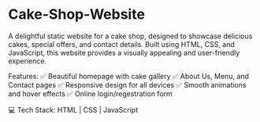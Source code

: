 # Cake-Shop-Website
A delightful static website for a cake shop, designed to showcase delicious cakes, special offers, and contact details. Built using HTML, CSS, and JavaScript, this website provides a visually appealing and user-friendly experience.

Features: ✅ Beautiful homepage with cake gallery ✅ About Us, Menu, and Contact pages ✅ Responsive design for all devices ✅ Smooth animations and hover effects ✅ Online login/regestration form

💻 Tech Stack: HTML | CSS | JavaScript
